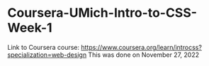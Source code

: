 # Coursera-UMich-Intro-to-CSS-Week-1

Link to Coursera course: https://www.coursera.org/learn/introcss?specialization=web-design
This was done on November 27, 2022
